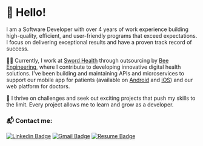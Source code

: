 # 👋 Hello!

I am a Software Developer with over 4 years of work experience building high-quality, efficient, and user-friendly programs that exceed expectations. I focus on delivering exceptional results and have a proven track record of success.

👨‍💻 Currently, I work at [Sword Health](https://swordhealth.com/) through outsourcing by [Bee Engineering](https://www.bee-eng.pt/en), where I contribute to developing innovative digital health solutions. I've been building and maintaining APIs and microservices to support our mobile app for patients (available on [Android](https://play.google.com/store/apps/details?id=com.swordhealth.guarda) and [iOS](https://apps.apple.com/us/app/sword-health/id1468523447)) and our web platform for doctors.

🤝 I thrive on challenges and seek out exciting projects that push my skills to the limit. Every project allows me to learn and grow as a developer.

### 📬 Contact me:
[![Linkedin Badge](https://img.shields.io/badge/-LinkedIn-blue?style=for-the-badge&logo=Linkedin&logoColor=white&link=https://www.linkedin.com/in/danielmesquitta/)](https://www.linkedin.com/in/danielmesquitta/)
[![Gmail Badge](https://img.shields.io/badge/-Email-c14438?style=for-the-badge&logo=Gmail&logoColor=white&link=mailto:danielmesquitta123@gmail.com)](mailto:danielmesquitta123@gmail.com)
[![Resume Badge](https://img.shields.io/badge/-Resume-999?style=for-the-badge&logo=DropBox&logoColor=white&link=https://raw.githubusercontent.com/danielmesquitta/danielmesquitta/master/resume.pdf)](https://raw.githubusercontent.com/danielmesquitta/danielmesquitta/main/docs/Daniel%20Mesquita%20-%20Resume.pdf)
